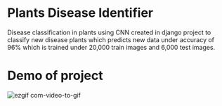 # Plants Disease Identifier

Disease classification in plants using CNN created in django project to classify new disease plants which predicts new data under accuracy of 96% which is trained under 20,000 
train images and 6,000 test images.

<h1>Demo of project</h1>

![ezgif com-video-to-gif](https://user-images.githubusercontent.com/35693682/87135930-7ae8bc80-c2ba-11ea-8097-d302fa350584.gif)

